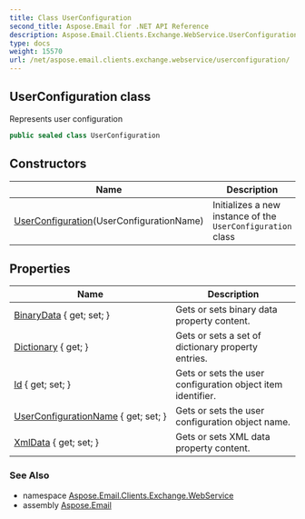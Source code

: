 ```yaml
---
title: Class UserConfiguration
second_title: Aspose.Email for .NET API Reference
description: Aspose.Email.Clients.Exchange.WebService.UserConfiguration class. Represents user configuration
type: docs
weight: 15570
url: /net/aspose.email.clients.exchange.webservice/userconfiguration/
---
```

## UserConfiguration class

Represents user configuration

```csharp
public sealed class UserConfiguration
```

## Constructors

| Name | Description |
| --- | --- |
| [UserConfiguration](userconfiguration/)(UserConfigurationName) | Initializes a new instance of the `UserConfiguration` class |

## Properties

| Name | Description |
| --- | --- |
| [BinaryData](../../aspose.email.clients.exchange.webservice/userconfiguration/binarydata/) { get; set; } | Gets or sets binary data property content. |
| [Dictionary](../../aspose.email.clients.exchange.webservice/userconfiguration/dictionary/) { get; } | Gets or sets a set of dictionary property entries. |
| [Id](../../aspose.email.clients.exchange.webservice/userconfiguration/id/) { get; set; } | Gets or sets the user configuration object item identifier. |
| [UserConfigurationName](../../aspose.email.clients.exchange.webservice/userconfiguration/userconfigurationname/) { get; set; } | Gets or sets the user configuration object name. |
| [XmlData](../../aspose.email.clients.exchange.webservice/userconfiguration/xmldata/) { get; set; } | Gets or sets XML data property content. |

### See Also

* namespace [Aspose.Email.Clients.Exchange.WebService](../../aspose.email.clients.exchange.webservice/)
* assembly [Aspose.Email](../../)


